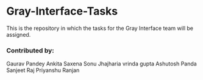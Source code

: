 # Gray-Interface-Tasks
This is the repository in which the tasks for the Gray Interface team will be assigned.

### Contributed by:

Gaurav Pandey
Ankita Saxena
Sonu Jhajharia
vrinda gupta
Ashutosh Panda 
Sanjeet Raj
Priyanshu Ranjan

